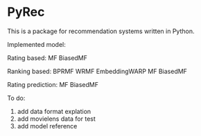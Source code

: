 # PyRec

This is a package for recommendation systems written in Python.

Implemented model:

Rating based:
MF
BiasedMF

Ranking based:
BPRMF
WRMF
EmbeddingWARP
MF
BiasedMF

Rating prediction:
MF
BiasedMF

To do:
1. add data format explation
2. add movielens data for test
3. add model reference
